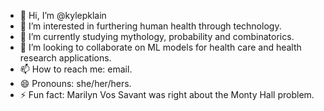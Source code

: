 - 👋 Hi, I’m @kylepklain
- 👀 I’m interested in furthering human health through technology.
- 🌱 I’m currently studying mythology, probability and combinatorics.
- 💞️ I’m looking to collaborate on ML models for health care and health research applications.
- 📫 How to reach me: email.
- 😄 Pronouns: she/her/hers.
- ⚡ Fun fact: Marilyn Vos Savant was right about the Monty Hall problem.

<!---
kylepklain/kylepklain is a ✨ special ✨ repository because its `README.md` (this file) appears on your GitHub profile.
You can click the Preview link to take a look at your changes.
--->
